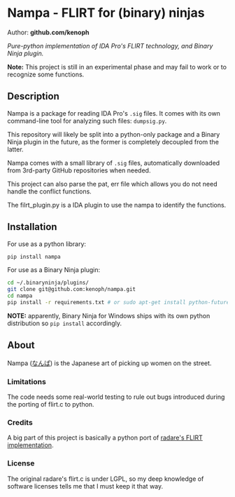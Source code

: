 # Nampa - FLIRT for (binary) ninjas

Author: **github.com/kenoph**

*Pure-python implementation of IDA Pro's FLIRT technology, and Binary Ninja plugin.*

**Note:** This project is still in an experimental phase and may fail to work or to recognize some functions.

## Description

Nampa is a package for reading IDA Pro's `.sig` files.
It comes with its own command-line tool for analyzing such files: `dumpsig.py`.

This repository will likely be split into a python-only package and a Binary Ninja plugin in the future,
as the former is completely decoupled from the latter.

Nampa comes with a small library of `.sig` files, automatically downloaded
from 3rd-party GitHub repositories when needed.

This project can also parse the pat, err file which allows you do not need handle the conflict functions.

The filrt_plugin.py is a IDA plugin to use the nampa to identify the functions.

## Installation

For use as a python library:

```bash
pip install nampa
```

For use as a Binary Ninja plugin:

```bash
cd ~/.binaryninja/plugins/
git clone git@github.com:kenoph/nampa.git
cd nampa
pip install -r requirements.txt # or sudo apt-get install python-future
```

**NOTE:** apparently, Binary Ninja for Windows ships with its own python distribution so `pip install` accordingly.

## About

Nampa ([なんぱ](http://jisho.org/search/%E8%BB%9F%E6%B4%BE)) is the Japanese art of picking up women on the street.

### Limitations

The code needs some real-world testing to rule out bugs introduced during the porting of flirt.c to python.

### Credits

A big part of this project is basically a python port of
[radare's FLIRT implementation](https://raw.githubusercontent.com/radare/radare2/e8f80a165c7dd89d955a1ee7f432bd9a1ba88976/libr/anal/flirt.c).

### License

The original radare's flirt.c is under LGPL, so my deep knowledge of software licenses tells me that I must keep it
that way.

